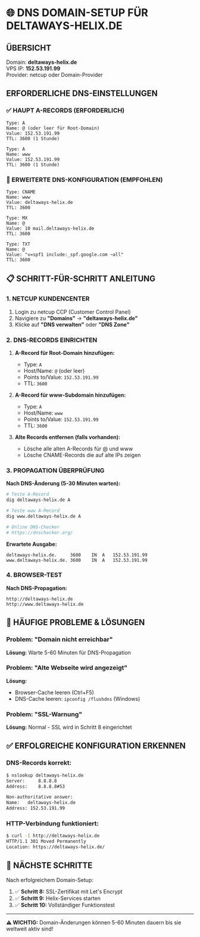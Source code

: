 # 🌐 DNS DOMAIN-SETUP FÜR DELTAWAYS-HELIX.DE

## ÜBERSICHT
Domain: **deltaways-helix.de**  
VPS IP: **152.53.191.99**  
Provider: netcup oder Domain-Provider

## ERFORDERLICHE DNS-EINSTELLUNGEN

### ✅ HAUPT A-RECORDS (ERFORDERLICH)
```
Type: A
Name: @ (oder leer für Root-Domain)
Value: 152.53.191.99
TTL: 3600 (1 Stunde)

Type: A  
Name: www
Value: 152.53.191.99
TTL: 3600 (1 Stunde)
```

### 🔧 ERWEITERTE DNS-KONFIGURATION (EMPFOHLEN)
```
Type: CNAME
Name: www
Value: deltaways-helix.de
TTL: 3600

Type: MX
Name: @
Value: 10 mail.deltaways-helix.de
TTL: 3600

Type: TXT
Name: @  
Value: "v=spf1 include:_spf.google.com ~all"
TTL: 3600
```

## 📋 SCHRITT-FÜR-SCHRITT ANLEITUNG

### 1. NETCUP KUNDENCENTER
1. Login zu netcup CCP (Customer Control Panel)
2. Navigiere zu **"Domains"** → **"deltaways-helix.de"**
3. Klicke auf **"DNS verwalten"** oder **"DNS Zone"**

### 2. DNS-RECORDS EINRICHTEN
1. **A-Record für Root-Domain hinzufügen:**
   - Type: `A`
   - Host/Name: `@` (oder leer)
   - Points to/Value: `152.53.191.99`
   - TTL: `3600`

2. **A-Record für www-Subdomain hinzufügen:**
   - Type: `A`
   - Host/Name: `www`
   - Points to/Value: `152.53.191.99`
   - TTL: `3600`

3. **Alte Records entfernen (falls vorhanden):**
   - Lösche alle alten A-Records für @ und www
   - Lösche CNAME-Records die auf alte IPs zeigen

### 3. PROPAGATION ÜBERPRÜFUNG
**Nach DNS-Änderung (5-30 Minuten warten):**

```bash
# Teste A-Record
dig deltaways-helix.de A

# Teste www A-Record  
dig www.deltaways-helix.de A

# Online DNS-Checker
# https://dnschecker.org/
```

**Erwartete Ausgabe:**
```
deltaways-helix.de.     3600    IN  A   152.53.191.99
www.deltaways-helix.de. 3600    IN  A   152.53.191.99
```

### 4. BROWSER-TEST
**Nach DNS-Propagation:**
```
http://deltaways-helix.de
http://www.deltaways-helix.de  
```

## 🚨 HÄUFIGE PROBLEME & LÖSUNGEN

### Problem: "Domain nicht erreichbar"
**Lösung:** Warte 5-60 Minuten für DNS-Propagation

### Problem: "Alte Webseite wird angezeigt"
**Lösung:** 
- Browser-Cache leeren (Ctrl+F5)
- DNS-Cache leeren: `ipconfig /flushdns` (Windows)

### Problem: "SSL-Warnung"
**Lösung:** Normal - SSL wird in Schritt 8 eingerichtet

## ✅ ERFOLGREICHE KONFIGURATION ERKENNEN

### DNS-Records korrekt:
```bash
$ nslookup deltaways-helix.de
Server:     8.8.8.8
Address:    8.8.8.8#53

Non-authoritative answer:
Name:   deltaways-helix.de
Address: 152.53.191.99
```

### HTTP-Verbindung funktioniert:
```bash
$ curl -I http://deltaways-helix.de
HTTP/1.1 301 Moved Permanently
Location: https://deltaways-helix.de/
```

## 🎯 NÄCHSTE SCHRITTE
Nach erfolgreichem Domain-Setup:
1. ✅ **Schritt 8:** SSL-Zertifikat mit Let's Encrypt
2. ✅ **Schritt 9:** Helix-Services starten
3. ✅ **Schritt 10:** Vollständiger Funktionstest

---
**⚠️ WICHTIG:** Domain-Änderungen können 5-60 Minuten dauern bis sie weltweit aktiv sind!